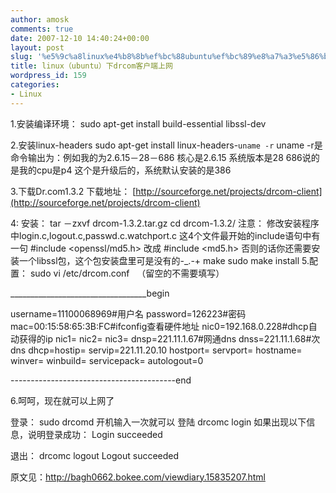 ```yaml
---
author: amosk
comments: true
date: 2007-12-10 14:40:24+00:00
layout: post
slug: '%e5%9c%a8linux%e4%b8%8b%ef%bc%88ubuntu%ef%bc%89%e8%a7%a3%e5%86%b3%e6%88%91%e4%bb%ac%e5%ad%a6%e6%a0%a1%e7%9a%84drcom%e5%ae%a2%e6%88%b7%e7%ab%af%e4%b8%8a%e7%bd%91%e9%97%ae%e9%a2%98'
title: linux（ubuntu）下drcom客户端上网
wordpress_id: 159
categories:
- Linux
---
```


1.安装编译环境：
sudo apt-get install build-essential libssl-dev


2.安装linux-headers
sudo apt-get install linux-headers-`uname -r`
uname -r是命令输出为：例如我的为2.6.15－28－686
核心是2.6.15 系统版本是28
686说的是我的cpu是p4
这个是升级后的，系统默认安装的是386


3.下载Dr.com1.3.2
下载地址： [http://sourceforge.net/projects/drcom-client](http://sourceforge.net/projects/drcom-client)


4: 安装：
tar －zxvf drcom-1.3.2.tar.gz
cd drcom-1.3.2/
注意：
修改安装程序中login.c,logout.c,passwd.c.watchport.c
这4个文件最开始的include语句中有一句 #include <openssl/md5.h> 改成 #include <md5.h>
否则的话你还需要安装一个libssl包，这个包安装盘里可是没有的-_.-+
make
sudo make install
5.配置：
sudo vi /etc/drcom.conf   （留空的不需要填写）


__________________________________begin

username=11100068969#用户名
password=126223#密码
mac=00:15:58:65:3B:FC#ifconfig查看硬件地址<!-- more -->
nic0=192.168.0.228#dhcp自动获得的ip
nic1=
nic2=
nic3=
dnsp=221.11.1.67#网通dns
dnss=221.11.1.68#次dns
dhcp=hostip=
servip=221.11.20.10
hostport=
servport=
hostname=
winver=
winbuild=
servicepack=
autologout=0

-----------------------------------------end

6.呵呵，现在就可以上网了

登录：
sudo drcomd
开机输入一次就可以
登陆
drcomc login
如果出现以下信息，说明登录成功：
Login succeeded

退出：
drcomc logout
Logout succeeded

原文见：http://bagh0662.bokee.com/viewdiary.15835207.html
